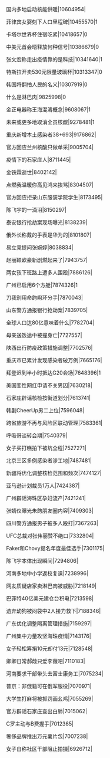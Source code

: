 国内多地启动核能供暖|10604954|

菲律宾女婴刻下人口里程碑|10455570|1

卡塔尔世界杯住宿吃紧|10418657|0

中美元首会晤释放何种信号|10386679|0

张文宏称走出疫情靠的是科技|10341640|1

特斯拉开卖530元限量玻璃杯|10313347|0

韩国将翻拍人民的名义|10307919|0

什么是淋巴肉|9825998|0

金正电器称王海混淆概念|9608067|1

未来或更多地取消全员核酸|9278481|1

重庆新增本土感染者38+693|9176862|

官方回应兰州核酸只做单采|9005704|

疫情下的石家庄人|8711445|

金铁霖逝世|8402142|

点燃我温暖你高见鸿来挨骂|8304507|

官方回应拒录山东服装学院学生|8173495|

陈飞宇的一滴泪|8150297|

泰安银行抢劫案现场曝光|8138239|

俄外长称戴的手表是华为的|8101807|

易立竞提问张婉婷|8038834|

赵丽颖欧豪新剧燃起来了|7943757|

两女孩下班路上遭多人围殴|7886126|

广州已启用6个方舱|7874326|1

刀我别用命韵峋环分手|7870043|

山东警方通报银行抢劫案|7839705|

全球人口达80亿意味着什么|7782704|

母亲送饭途中被撞身亡|7727557|

陕西出行防疫政策措施调整|7702576|

重庆市已累计发现感染者破万例|7665176|

拜登迟到半小时抵达G20会场|7648396|1

美国变性网红申请不关男囚|7630218|

石家庄辟谣核检按街道划分|7613741|

韩剧CheerUp男二上位|7596048|

跨省旅游不再与风险区联动管理|7583361|

呼吸哥谈转会期|7540379|

女子买打糕拍下被坑全程|7527271|

北京三区多例感染者涉工地|7487481|

新疆将优化调整核检范围和频次|7474127|

亚马逊计划裁员1万人|7424387|

广州辟谣海珠区孕妇流产|7421241|

张婧仪曝光朱韵朋友圈内容|7409303|

四川警方通报男子被多人殴打|7367263|

UFC总裁对张伟丽赞不绝口|7332804|

Faker和Chovy提名年度最佳选手|7301175|

陈飞宇本体出现瞬间|7294806|

河南多地中小学返校复课|7238996|

网友质疑店家卖淋巴肉被威胁|7218149|

巴菲特40亿美元建仓台积电|7213598|

遗弃幼狗被闷袋中2人接力救下|7188346|

广东优化调整隔离管理措施|7159297|

广州集中力量攻坚海珠疫情|7143176|

女子轻松筹捐10元却付13元|7128548|

卿卿日常郝葭只爱李薇吧|7110183|

河南要求干部带头去富士康务工|7075234|

普京：非俄籍可在俄军服役|7070971|

大学生打麻将被抓罚画幺鸡|7055269|

官方辟谣石家庄查出白肺|7015062|

C罗主动与B费握手|7012365|

奢侈品牌推出万元薯片包|7007238|

女子自称社区干部阻止拍摄|6926712|

